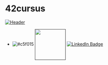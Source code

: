 # 42cursus
[![Header](www.linkedin.com/in/yassine-bouhaik-34593219a "Header")](https://www.creative-tim.com/)
- ![#c5f015](https://via.placeholder.com/15/c5f015/c5f015.png)
<a href="" target="blank"><img align="center" src="https://www.google.com/url?sa=i&url=https%3A%2F%2Fwww.42adel.org.au%2F&psig=AOvVaw2CjezsERGsuK-JRZxLEV-a&ust=1695328932238000&source=images&cd=vfe&opi=89978449&ved=0CBAQjRxqFwoTCMiV2ciGuoEDFQAAAAAdAAAAABAE)https://www.google.com/url?sa=i&url=https%3A%2F%2Fwww.42adel.org.au%2F&psig=AOvVaw2CjezsERGsuK-JRZxLEV-a&ust=1695328932238000&source=images&cd=vfe&opi=89978449&ved=0CBAQjRxqFwoTCMiV2ciGuoEDFQAAAAAdAAAAABAE](https://i0.wp.com/www.42adel.org.au/wp-content/uploads/2022/06/42cursus.png?fit=648%2C583&ssl=1)https://i0.wp.com/www.42adel.org.au/wp-content/uploads/2022/06/42cursus.png?fit=648%2C583&ssl=1" height="100" /></a>
[![LinkedIn Badge](https://img.shields.io/badge/LinkedIn-Profile-informational?style=flat&logo=linkedin&logoColor=white&color=0D76A8)](www.linkedin.com/in/yassine-bouhaik-34593219a/)
